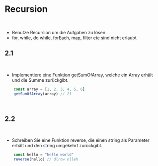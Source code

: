 # Recursion
​
- Benutze Recursion um die Aufgaben zu lösen 
- for, while, do while, forEach, map, filter etc sind nicht erlaubt
​
## 2.1
​
- Implementiere eine Funktion getSumOfArray, welche ein Array erhält und die Summe zurückgibt.
​
​
```javascript
    const array = [1, 2, 3, 4, 5, 6]
    getSumOfArray(array) // 21
```
​
## 2.2
​
- Schreiben Sie eine Funktion reverse, die einen string als Parameter erhält und den string umgekehrt zurückgibt.
​
```javascript
    const hello = "hello world"
    reverse(hello) // dlrow olleh